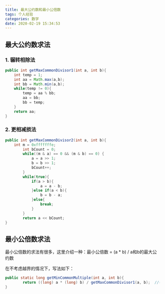 ```yaml
---
title: 最大公约数和最小公倍数
tags: 个人经验
categories: 数学
date: 2020-02-19 15:34:53
---
```



## 最大公约数求法

### 1. 辗转相除法

```java
public int getMaxCommonDivisor1(int a, int b){
    int temp = 1;
    int aa = Math.max(a,b);
    int bb = Math.min(a,b);
    while(temp != 0){
        temp = aa % bb;
        aa = bb;
        bb = temp;
    }
    return aa;
}
```

### 2. 更相减损法

```java
public int getMaxCommonDivisor2(int a, int b){
    int m = 0xfffffffe;
        int bCount = 0;
        while((m & a) == 0 && (m & b) == 0) {
            a = a >> 1;
            b = b >> 1;
            bCount++;
        }
        while(true){
            if(a > b){
                a = a - b;
            }else if(a < b){
                b = b - a;
            }else{
                break;
            }
        }
        return a << bCount;
}
```

## 最小公倍数求法

最小公倍数的求法有很多，这里介绍一种：最小公倍数 = (a * b) / a和b的最大公约数  

在不考虑越界的情况下，写法如下：

```java
public static long getMinCommonMultiple(int a, int b){
        return ((long) a * (long) b) / getMaxCommonDivisor1(a, b);  //参考上文最大公约数1
}
```